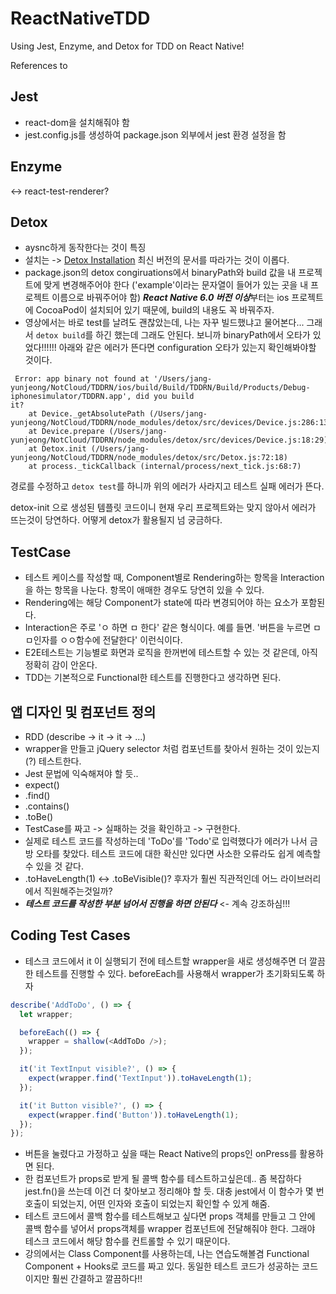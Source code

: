 # ReactNativeTDD

Using Jest, Enzyme, and Detox for TDD on React Native!

References to

## Jest

- react-dom을 설치해줘야 함
- jest.config.js를 생성하여 package.json 외부에서 jest 환경 설정을 함

## Enzyme

<-> react-test-renderer?

## Detox

- aysnc하게 동작한다는 것이 특징
- 설치는 -> [Detox Installation](https://github.com/wix/Detox/blob/master/docs/Introduction.GettingStarted.md) 최신 버전의 문서를 따라가는 것이 이롭다.
- package.json의 detox congiruations에서 binaryPath와 build 값을 내 프로젝트에 맞게 변경해주어야 한다 ('example'이라는 문자열이 들어가 있는 곳을 내 프로젝트 이름으로 바꿔주어야 함) ***React Native 6.0 버전 이상***부터는 ios 프로젝트에 CocoaPod이 설치되어 있기 때문에, build의 내용도 꼭 바꿔주자.
- 영상에서는 바로 test를 날려도 괜찮았는데, 나는 자꾸 빌드했냐고 물어본다... 그래서 `detox build`를 하긴 했는데 그래도 안된다. 보니까 binaryPath에서 오타가 있었다!!!!!! 아래와 같은 에러가 뜬다면 configuration 오타가 있는지 확인해봐야할 것이다.

```linux
 Error: app binary not found at '/Users/jang-yunjeong/NotCloud/TDDRN/ios/build/Build/TDDRN/Build/Products/Debug-iphonesimulator/TDDRN.app', did you build
it?
    at Device._getAbsolutePath (/Users/jang-yunjeong/NotCloud/TDDRN/node_modules/detox/src/devices/Device.js:286:13)
    at Device.prepare (/Users/jang-yunjeong/NotCloud/TDDRN/node_modules/detox/src/devices/Device.js:18:29)
    at Detox.init (/Users/jang-yunjeong/NotCloud/TDDRN/node_modules/detox/src/Detox.js:72:18)
    at process._tickCallback (internal/process/next_tick.js:68:7)
```

경로를 수정하고 `detox test`를 하니까 위의 에러가 사라지고 테스트 실패 에러가 뜬다.

detox-init 으로 생성된 템플릿 코드이니 현재 우리 프로젝트와는 맞지 않아서 에러가 뜨는것이 당연하다. 어떻게 detox가 활용될지 넘 궁금하다.

## TestCase

- 테스트 케이스를 작성할 때, Component별로 Rendering하는 항목을 Interaction을 하는 항목을 나눈다. 항목이 애매한 경우도 당연히 있을 수 있다.
- Rendering에는 해당 Component가 state에 따라 변경되어야 하는 요소가 포함된다.
- Interaction은 주로 'ㅇ 하면 ㅁ 한다' 같은 형식이다. 예를 들면. '버튼을 누르면 ㅁㅁ인자를 ㅇㅇ함수에 전달한다' 이런식이다.
- E2E테스트는 기능별로 화면과 로직을 한꺼번에 테스트할 수 있는 것 같은데, 아직 정확히 감이 안온다.
- TDD는 기본적으로 Functional한 테스트를 진행한다고 생각하면 된다.

## 앱 디자인 및 컴포넌트 정의

- RDD (describe -> it -> it -> ...)
- wrapper을 만들고 jQuery selector 처럼 컴포넌트를 찾아서 원하는 것이 있는지(?) 테스트한다.
- Jest 문법에 익숙해져야 할 듯..
- expect()
- .find()
- .contains()
- .toBe()
- TestCase를 짜고 -> 실패하는 것을 확인하고 -> 구현한다.
- 실제로 테스트 코드를 작성하는데 'ToDo'를 'Todo'로 입력했다가 에러가 나서 금방 오타를 찾았다. 테스트 코드에 대한 확신만 있다면 사소한 오류라도 쉽게 예측할 수 있을 것 같다.
- .toHaveLength(1) <-> .toBeVisible()? 후자가 훨씬 직관적인데 어느 라이브러리에서 직원해주는것일까?
- ***테스트 코드를 작성한 부분 넘어서 진행을 하면 안된다*** <- 계속 강조하심!!!

## Coding Test Cases

- 테스크 코드에서 it 이 실행되기 전에 테스트할 wrapper을 새로 생성해주면 더 깔끔한 테스트를 진행할 수 있다. beforeEach를 사용해서 wrapper가 초기화되도록 하자

```javascript
describe('AddToDo', () => {
  let wrapper;

  beforeEach(() => {
    wrapper = shallow(<AddToDo />);
  });

  it('it TextInput visible?', () => {
    expect(wrapper.find('TextInput')).toHaveLength(1);
  });

  it('it Button visible?', () => {
    expect(wrapper.find('Button')).toHaveLength(1);
  });
});
```

- 버튼을 눌렸다고 가정하고 싶을 때는 React Native의 props인 onPress를 활용하면 된다.
- 한 컴포넌트가 props로 받게 될 콜백 함수를 테스트하고싶은데.. 좀 복잡하다 jest.fn()을 쓰는데 이건 더 찾아보고 정리해야 할 듯. 대충 jest에서 이 함수가 몇 번 호출이 되었는지, 어떤 인자와 호출이 되었는지 확인할 수 있게 해줌.
- 테스트 코드에서 콜백 함수를 테스트해보고 싶다면 props 객체를 만들고 그 안에 콜백 함수를 넣어서 props객체를 wrapper 컴포넌트에 전달해줘야 한다. 그래야 테스크 코드에서 해당 함수를 컨트롤할 수 있기 때문이다.
- 강의에서는 Class Component를 사용하는데, 나는 연습도해볼겸 Functional Component + Hooks로 코드를 짜고 있다. 동일한 테스트 코드가 성공하는 코드이지만 훨씬 간결하고 깔끔하다!!
